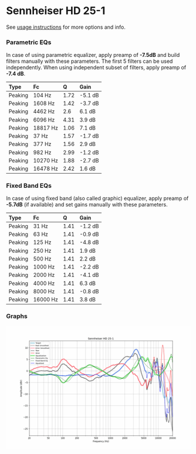 # Sennheiser HD 25-1
See [usage instructions](https://github.com/jaakkopasanen/AutoEq#usage) for more options and info.

### Parametric EQs
In case of using parametric equalizer, apply preamp of **-7.5dB** and build filters manually
with these parameters. The first 5 filters can be used independently.
When using independent subset of filters, apply preamp of **-7.4 dB**.

| Type    | Fc       |    Q | Gain    |
|:--------|:---------|:-----|:--------|
| Peaking | 104 Hz   | 1.72 | -5.1 dB |
| Peaking | 1608 Hz  | 1.42 | -3.7 dB |
| Peaking | 4462 Hz  | 2.6  | 6.1 dB  |
| Peaking | 6096 Hz  | 4.31 | 3.9 dB  |
| Peaking | 18817 Hz | 1.06 | 7.1 dB  |
| Peaking | 37 Hz    | 1.57 | -1.7 dB |
| Peaking | 377 Hz   | 1.56 | 2.9 dB  |
| Peaking | 982 Hz   | 2.99 | -1.2 dB |
| Peaking | 10270 Hz | 1.88 | -2.7 dB |
| Peaking | 16478 Hz | 2.42 | 1.6 dB  |

### Fixed Band EQs
In case of using fixed band (also called graphic) equalizer, apply preamp of **-5.7dB**
(if available) and set gains manually with these parameters.

| Type    | Fc       |    Q | Gain    |
|:--------|:---------|:-----|:--------|
| Peaking | 31 Hz    | 1.41 | -1.2 dB |
| Peaking | 63 Hz    | 1.41 | -0.9 dB |
| Peaking | 125 Hz   | 1.41 | -4.8 dB |
| Peaking | 250 Hz   | 1.41 | 1.9 dB  |
| Peaking | 500 Hz   | 1.41 | 2.2 dB  |
| Peaking | 1000 Hz  | 1.41 | -2.2 dB |
| Peaking | 2000 Hz  | 1.41 | -4.1 dB |
| Peaking | 4000 Hz  | 1.41 | 6.3 dB  |
| Peaking | 8000 Hz  | 1.41 | -0.8 dB |
| Peaking | 16000 Hz | 1.41 | 3.8 dB  |

### Graphs
![](./Sennheiser%20HD%2025-1.png)